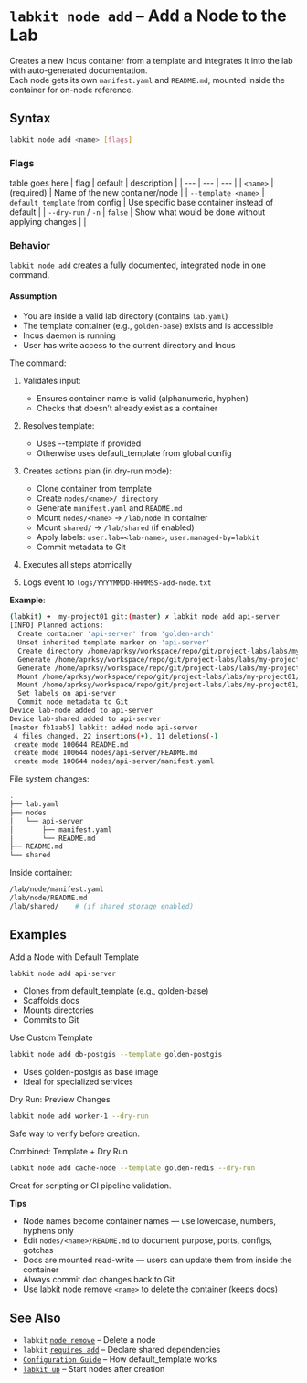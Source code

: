 # `labkit node add` – Add a Node to the Lab

Creates a new Incus container from a template and integrates it into the lab with auto-generated documentation.  
Each node gets its own `manifest.yaml` and `README.md`, mounted inside the container for on-node reference.

## Syntax

```bash
labkit node add <name> [flags]
```

### Flags 

table goes here
| flag | default | description |
| --- | --- | --- |
| `<name>` | (required) | Name of the new container/node |
| `--template <name>` | `default_template` from config | Use specific base container instead of default |
| `--dry-run` / `-n` | `false` | Show what would be done without applying changes |
| 

### Behavior 

`labkit node add` creates a fully documented, integrated node in one command.

#### Assumption

- You are inside a valid lab directory (contains `lab.yaml`)
- The template container (e.g., `golden-base`) exists and is accessible
- Incus daemon is running
- User has write access to the current directory and Incus
     
The command: 

1. Validates input:
    - Ensures container name is valid (alphanumeric, hyphen)
    - Checks that <name> doesn’t already exist as a container
         
2. Resolves template:
    - Uses --template if provided
    - Otherwise uses default_template from global config
         
3. Creates actions plan (in dry-run mode):
    - Clone container from template
    - Create `nodes/<name>/ directory`
    - Generate `manifest.yaml` and `README.md`
    - Mount `nodes/<name>` → `/lab/node` in container
    - Mount `shared/` → `/lab/shared` (if enabled)
    - Apply labels: `user.lab=<lab-name>`, `user.managed-by=labkit`
    - Commit metadata to Git
         
4. Executes all steps atomically
5. Logs event to `logs/YYYYMMDD-HHMMSS-add-node.txt`
     
**Example**:

```bash
(labkit) ➜  my-project01 git:(master) ✗ labkit node add api-server 
[INFO] Planned actions:
  Create container 'api-server' from 'golden-arch'
  Unset inherited template marker on 'api-server'
  Create directory /home/aprksy/workspace/repo/git/project-labs/labs/my-project01/nodes/api-server
  Generate /home/aprksy/workspace/repo/git/project-labs/labs/my-project01/nodes/api-server/manifest.yaml
  Generate /home/aprksy/workspace/repo/git/project-labs/labs/my-project01/nodes/api-server/README.md
  Mount /home/aprksy/workspace/repo/git/project-labs/labs/my-project01/nodes/api-server → api-server:/lab/node
  Mount /home/aprksy/workspace/repo/git/project-labs/labs/my-project01/shared → api-server:/lab/shared
  Set labels on api-server
  Commit node metadata to Git
Device lab-node added to api-server
Device lab-shared added to api-server
[master fb1aab5] labkit: added node api-server
 4 files changed, 22 insertions(+), 11 deletions(-)
 create mode 100644 README.md
 create mode 100644 nodes/api-server/README.md
 create mode 100644 nodes/api-server/manifest.yaml
```

File system changes:
```bash
.
├── lab.yaml
├── nodes
│   └── api-server
│       ├── manifest.yaml
│       └── README.md
├── README.md
└── shared
```

Inside container:
```bash
/lab/node/manifest.yaml
/lab/node/README.md
/lab/shared/    # (if shared storage enabled)
```
         
## Examples 

Add a Node with Default Template 
```bash
labkit node add api-server
```

- Clones from default_template (e.g., golden-base)
- Scaffolds docs
- Mounts directories
- Commits to Git

Use Custom Template 
```bash
labkit node add db-postgis --template golden-postgis
```

- Uses golden-postgis as base image
- Ideal for specialized services
     
Dry Run: Preview Changes 
```bash
labkit node add worker-1 --dry-run
```
Safe way to verify before creation.

Combined: Template + Dry Run 
```bash
labkit node add cache-node --template golden-redis --dry-run
```

Great for scripting or CI pipeline validation. 

**Tips** 

- Node names become container names — use lowercase, numbers, hyphens only
- Edit `nodes/<name>/README.md` to document purpose, ports, configs, gotchas
- Docs are mounted read-write — users can update them from inside the container
- Always commit doc changes back to Git
- Use labkit node remove `<name>` to delete the container (keeps docs)

## See Also 
- `labkit` [`node remove`](node-rm.md)  – Delete a node
- `labkit` [`requires add`](requires-add.md)  – Declare shared dependencies
- [`Configuration Guide`](app_config.md)  – How default_template works
- [`labkit up`](up.md)  – Start nodes after creation
     